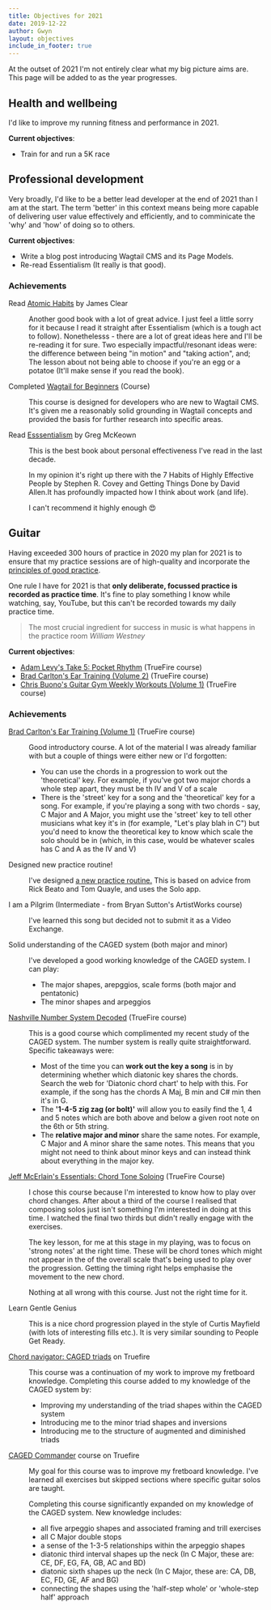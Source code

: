 ```yaml
---
title: Objectives for 2021
date: 2019-12-22
author: Gwyn
layout: objectives
include_in_footer: true
---
```


At the outset of 2021 I'm not entirely clear what my big picture aims are. This page will be added to as the year progresses.

## Health and wellbeing

I'd like to improve my running fitness and performance in 2021. 

**Current objectives**:

* Train for and run a 5K race

## Professional development

Very broadly, I'd like to be a better lead developer at the end of 2021 than I am at the start. The term 'better' in this context means being more capable of delivering user value effectively and efficiently, and to comminicate the 'why' and 'how' of doing so to others.

**Current objectives**:

* Write a blog post introducing Wagtail CMS and its Page Models.
* Re-read Essentialism (It really is that good).


<div class="progress">
<h3>Achievements</h3>
<dl>
    <dt>Read <a href="https://jamesclear.com/atomic-habits">Atomic Habits</a> by James Clear</dt>
    <dd>
        <p>Another good book with a lot of great advice. I just feel a little sorry for it because I read it straight after Essentialism (which is a tough act to follow). Nonethelesss - there are a lot of great ideas here and I'll be re-reading it for sure. Two especially impactful/resonant ideas were: the difference between being "in motion" and "taking action", and; The lesson about not being able to choose if you're an egg or a potatoe (It'll make sense if you read the book).</p>
    </dd>
    <dt>Completed <a href="https://learnwagtail.com/wagtail-for-beginners/">Wagtail for Beginners</a> (Course)</dt>
    <dd><p>This course is designed for developers who are new to Wagtail CMS. It's given me a reasonably solid grounding in Wagtail concepts and provided the basis for further research into specific areas.</p></dd>
    <dt>Read <a href="https://gregmckeown.com/books/essentialism/">Esssentialism</a> by Greg McKeown</dt>
    <dd>
        <p>This is the best book about personal effectiveness I've read in the last decade. </p>
        <p>In my opinion it's right up there with the 7 Habits of Highly Effective People by Stephen R. Covey and Getting Things Done by David Allen.It has profoundly impacted how I think about work (and life).</p>
        <p>I can't recommend it highly enough 😍</p>
    </dd>
</dl>
</div>

## Guitar

Having exceeded 300 hours of practice in 2020 my plan for 2021 is to ensure that my practice sessions are of high-quality and incorporate the [principles of good practice](/2021/01/01/components-of-good-practice.html). 

One rule I have for 2021 is that **only deliberate, focussed practice is recorded as practice time**. It's fine to play something I know while watching, say, YouTube, but this can't be recorded towards my daily practice time.

<blockquote>
The most crucial ingredient for success in music is what happens in the practice room
<cite>William Westney</cite>
</blockquote>

**Current objectives**:

* [Adam Levy's Take 5: Pocket Rhythm](https://truefire.com/rhythm-guitar-lessons/take-5-pocket/c1459) (TrueFire course)
* [Brad Carlton's Ear Training (Volume 2)](https://truefire.com/ear-training-guitar-lessons/guitar-lab-vol-2/) (TrueFire course)
* [Chris Buono's Guitar Gym Weekly Workouts (Volume 1)](https://truefire.com/foundry-guitar-lessons/guitar-gym-weekly-workoutsguitar-gym-weekly-workouts-introduction/v39749) (TrueFire course)

<div class="progress">
    <h3>Achievements</h3>
    <dl>
        <dt><a href="https://truefire.com/ear-training-guitar-lessons/guitar-lab-vol-1/c1481">Brad Carlton's Ear Training (Volume 1)</a> (TrueFire course)</dt>
        <dd>
            <p>Good introductory course. A lot of the material I was already familiar with but a couple of things were either new or I'd forgotten:</p>
            <ul>
                <li>You can use the chords in a progression to work out the 'theoretical' key. For example, if you've got two major chords a whole step apart, they must be th IV and V of a scale</li>
                <li>There is the 'street' key for a song and the 'theoretical' key for a song. For example, if you're playing a song with two chords - say, C Major and A Major, you might use the 'street' key to tell other musicians what key it's in (for example, "Let's play blah in C") but you'd need to know the theoretical key to know which scale the solo should be in (which, in this case, would be whatever scales has C and A as the IV and V)</li>
            </ul>
        </dd>
        <dt>Designed new practice routine!</dt>
        <dd><p>I've designed <a href="/2021/02/28/a-new-practice-routine.html">a new practice routine.</a> This is based on advice from Rick Beato and Tom Quayle, and uses the Solo app.</p></dd>
        <dt>I am a Pilgrim (Intermediate - from Bryan Sutton's ArtistWorks course)</dt>
        <dd><p>I've learned this song but decided not to submit it as a Video Exchange.</p></dd>
        <dt>Solid understanding of the CAGED system (both major and minor)</dt>
        <dd>
            <p>I've developed a good working knowledge of the CAGED system. I can play:</p>
            <ul>
                <li>The major shapes, arepggios, scale forms (both major and pentatonic)</li>
                <li>The minor shapes and arpeggios</li>
            </ul>
        </dd>
        <dt><a href="https://truefire.com/guitar-lessons/nashville-number-system-decoded/c952">Nashville Number System Decoded</a> (TrueFire course)</dt>
        <dd>
            <p>This is a good course which complimented my recent study of the CAGED system. The number system is really quite straightforward. Specific takeaways were:</p>
            <ul>
                <li>Most of the time you can <strong>work out the key a song</strong> is in by determining whether which diatonic key shares the chords. Search the web for 'Diatonic chord chart' to help with this. For example, if the song has the chords A Maj, B min and C# min then it's in G.  </li>
                <li>The <strong>'1-4-5 zig zag (or bolt)'</strong> will allow you to easily find the 1, 4 and 5 notes which are both above and below a given root note on the 6th or 5th string.</li>
                <li>The <strong>relative major and minor</strong> share the same notes. For example, C Major and A minor share the same notes. This means that you might not need to think about minor keys and can instead think about everything in the major key.</li>
            </ul>
        </dd>
        <dt><a href="https://truefire.com/essentials-guitar-lessons/chord-tone-soloing/c1157">Jeff McErlain's Essentials: Chord Tone Soloing</a> (TrueFire Course)</dt>
        <dd>
            <p>I chose this course because I'm interested to know how to play over chord changes. After about a third of the course I realised that composing solos just isn't something I'm interested in doing at this time. I watched the final two thirds but didn't really engage with the exercises.</p>
                
<p>The key lesson, for me at this stage in my playing, was to focus on 'strong notes' at the right time. These will be chord tones which might not appear in the of the overall scale that's being used to play over the progression. Getting the timing right helps emphasise the movement to the new chord.</p>
            <p>Nothing at all wrong with this course. Just not the right time for it.</p>
        </dd>
        <dt>Learn Gentle Genius</dt>
        <dd>
            <p>This is a nice chord progression played in the style of Curtis Mayfield (with lots of interesting fills etc.). It is very similar sounding to People Get Ready.</p>
        </dd>
        <dt><a href="https://truefire.com/theory-guitar-lessons/chord-navigator-caged-triads/c1011">Chord navigator: CAGED triads</a> on Truefire</dt>
        <dd>
            <p>This course was a continuation of my work to improve my fretboard knowledge. Completing this course added to my knowledge of the CAGED system by:</p>
            <ul>
                <li>Improving my understanding of the triad shapes within the CAGED system</li>
                <li>Introducing me to the minor triad shapes and inversions</li>
                <li>Introducing me to the structure of augmented and diminished triads</li>
            </ul>
        </dd>
        <dt><a href="https://truefire.com/techniques-guitar-lessons/caged-commander/">CAGED Commander</a> course on Truefire</dt>
        <dd>
            <p>My goal for this course was to improve my fretboard knowledge. I've learned all exercises but skipped sections where specific guitar solos are taught.</p> 
            <p>Completing this course significantly expanded on my knowledge of the CAGED system. New knowledge includes:
                <ul>
                    <li>all five arpeggio shapes and associated framing and trill exercises</li>
                    <li>all C Major double stops</li>
                    <li>a sense of the 1-3-5 relationships within the arpeggio shapes</li>
                    <li>diatonic third interval shapes up the neck (In C Major, these are: CE, DF, EG, FA, GB, AC and BD)</li>
                    <li>diatonic sixth shapes up the neck (In C Major, these are: CA, DB, EC, FD, GE, AF and BG)</li>
                    <li>connecting the shapes using the 'half-step whole' or 'whole-step half' approach</li>
                </ul>
            </p>
        </dd>
    </dl>
</div>